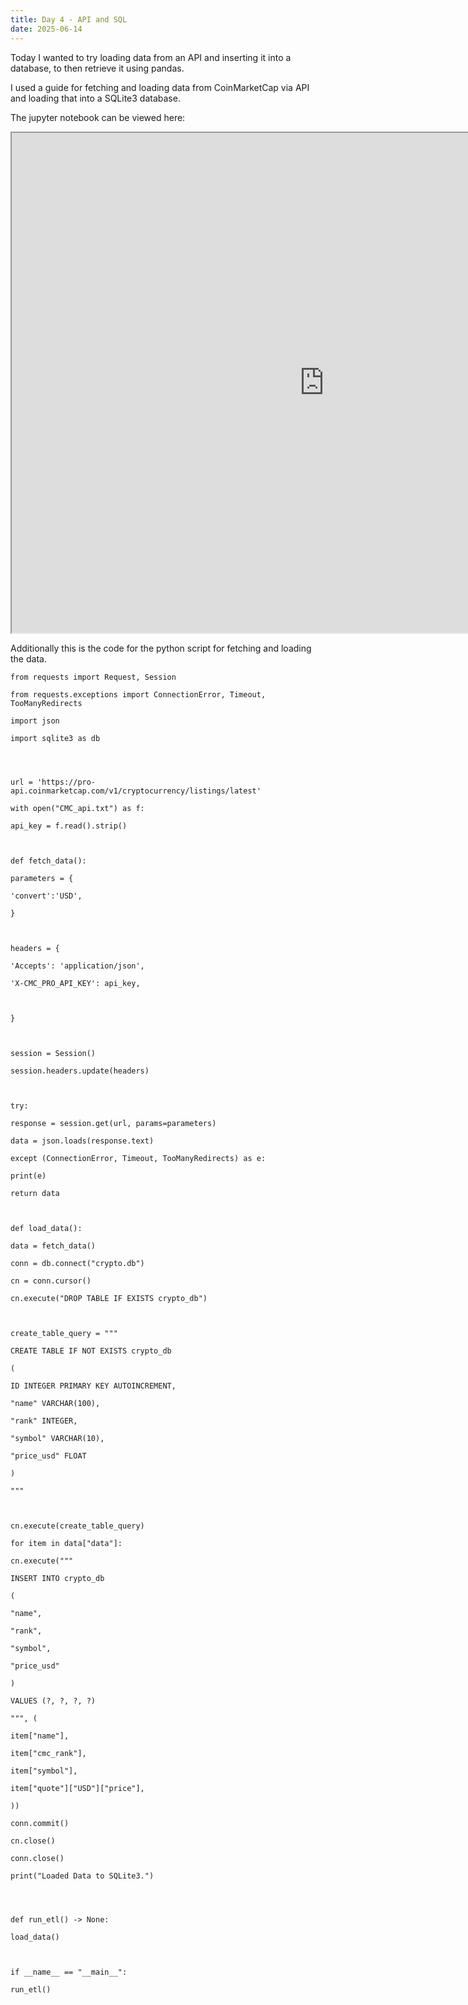 ```yaml
---
title: Day 4 - API and SQL
date: 2025-06-14
---
```

Today I wanted to try loading data from an API and inserting it into a database, to then retrieve it using pandas.

I used a guide for fetching and loading data from CoinMarketCap via API and loading that into a SQLite3 database.

The jupyter notebook can be viewed here:
<iframe 
width=1000px
height=800px
src="https://github.com/Lokopu/1000daysofcoding/blob/1769f5824b3dc2897a3acb7a7635f0b8ba13cfe5/daily-projects/day4_20250614/Day%204%20-%20API%20and%20Database%20insert.ipynb">
</iframe>

Additionally this is the code for the python script for fetching and loading the data.
```
from requests import Request, Session

from requests.exceptions import ConnectionError, Timeout, TooManyRedirects

import json

import sqlite3 as db

  
  

url = 'https://pro-api.coinmarketcap.com/v1/cryptocurrency/listings/latest'

with open("CMC_api.txt") as f:

api_key = f.read().strip()

  

def fetch_data():

parameters = {

'convert':'USD',

}

  

headers = {

'Accepts': 'application/json',

'X-CMC_PRO_API_KEY': api_key,

  

}

  

session = Session()

session.headers.update(headers)

  

try:

response = session.get(url, params=parameters)

data = json.loads(response.text)

except (ConnectionError, Timeout, TooManyRedirects) as e:

print(e)

return data

  

def load_data():

data = fetch_data()

conn = db.connect("crypto.db")

cn = conn.cursor()

cn.execute("DROP TABLE IF EXISTS crypto_db")

  

create_table_query = """

CREATE TABLE IF NOT EXISTS crypto_db

(

ID INTEGER PRIMARY KEY AUTOINCREMENT,

"name" VARCHAR(100),

"rank" INTEGER,

"symbol" VARCHAR(10),

"price_usd" FLOAT

)

"""

  

cn.execute(create_table_query)

for item in data["data"]:

cn.execute("""

INSERT INTO crypto_db

(

"name",

"rank",

"symbol",

"price_usd"

)

VALUES (?, ?, ?, ?)

""", (

item["name"],

item["cmc_rank"],

item["symbol"],

item["quote"]["USD"]["price"],

))

conn.commit()

cn.close()

conn.close()

print("Loaded Data to SQLite3.")

  
  

def run_etl() -> None:

load_data()

  

if __name__ == "__main__":

run_etl()


```

